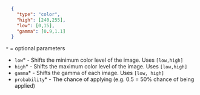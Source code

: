 ```json
  {
    "type": "color",
    "high": [240,255],
    "low": [0,15],
    "gamma": [0.9,1.1]
  }
```

`*` = optional parameters

- `low`* - Shifts the minimum color level of the image. Uses `[low,high]`
- `high`* - Shifts the maximum color level of the image. Uses `[low,high]`
- `gamma`* - Shifts the gamma of each image. Uses `[low, high]`
- `probability`* - The chance of applying (e.g. 0.5 = 50% chance of being applied)
